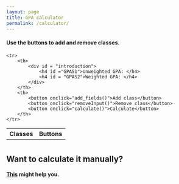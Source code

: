 ```yaml
---
layout: page
title: GPA calculator
permalink: /calculator/
---
```

<link rel="stylesheet" href='salaleguas/assets/main.css'>
<link rel="stylesheet" href="salaleguas/assets/inputs.css">

<head>
<title>Cypress Bay Broward Highschool high school GPA calculator</title>
<meta name="keywords" content="highschool, High school, gpa, GPA, broward, Broward, Cypress bay, Cypress, Cypress bay highschool, cypress bay high school, cypress bay gpa calculator, gpa calculator, cypress gpa calculator, please give me traffic, gpa calculator cypress, broward gpa calculator, gpa calculator broward, gpa predictor, gpa predictor cypress">
</head>
<body>
<script type="text/javascript" src="salaleguas/assets/script.js"></script>
<link rel="stylesheet" type="text/css" href="/assets/main.css" media = "screen,projection"/>
<h4>Use the buttons to add and remove classes.</h4>
<table id = "tabl">
	<tr>
		<th>Classes</th>
		<th>Buttons</th>
	</tr>
	
	<tr>
		<th>
			<div id = "introduction"> 
				<h4 id ="GPAS1">Unweighted GPA: </h4>
				<h4 id = "GPAS2">Weighted GPA: </h4>
			</div>
		</th>
		<th>
			<button onclick="add_fields()">Add class</button>
			<button onclick="removeInput()">Remove class</button>
			<button onclick="calculate()">Calculate</button>
		</th>
	</tr>
</table>
                                                       




<h1></h1>

<h2>Want to calculate it manually? </h2>
<h4><a href = "{{"/manual" | prepend: site.baseurl }}">This</a> might help you.</h4>

</body>



